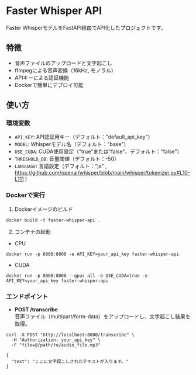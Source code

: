 # Faster Whisper API

Faster WhisperモデルをFastAPI経由でAPI化したプロジェクトです。

## 特徴
- 音声ファイルのアップロードと文字起こし
- ffmpegによる音声変換（16kHz, モノラル）
- APIキーによる認証機能
- Dockerで簡単にデプロイ可能

## 使い方

### 環境変数
- `API_KEY`: API認証用キー（デフォルト："default_api_key"）
- `MODEL`: Whisperモデル名（デフォルト："base"）
- `USE_CUDA`: CUDA使用設定（"true"または"false"、デフォルト："false"）
- `THRESHOLD_DB`: 音量閾値（デフォルト：-50）
- `LANGUAGE`: 言語設定（デフォルト："ja" , https://github.com/openai/whisper/blob/main/whisper/tokenizer.py#L10-L111 )

### Dockerで実行
1. Dockerイメージのビルド
```
docker build -t faster-whisper-api .
```

2. コンテナの起動
- CPU
```
docker run -p 8000:8000 -e API_KEY=your_api_key faster-whisper-api
```
- CUDA
```
docker run -p 8000:8000 --gpus all -e USE_CUDA=true -e API_KEY=your_api_key faster-whisper-api
```

### エンドポイント
- **POST /transcribe**  
音声ファイル（multipart/form-data）をアップロードし、文字起こし結果を取得。

```
curl -X POST "http://localhost:8000/transcribe" \
  -H "Authorization: your_api_key" \
  -F "file=@/path/to/audio_file.mp3"
```

```
{
  "text": "ここに文字起こしされたテキストが入ります。"
}
```
